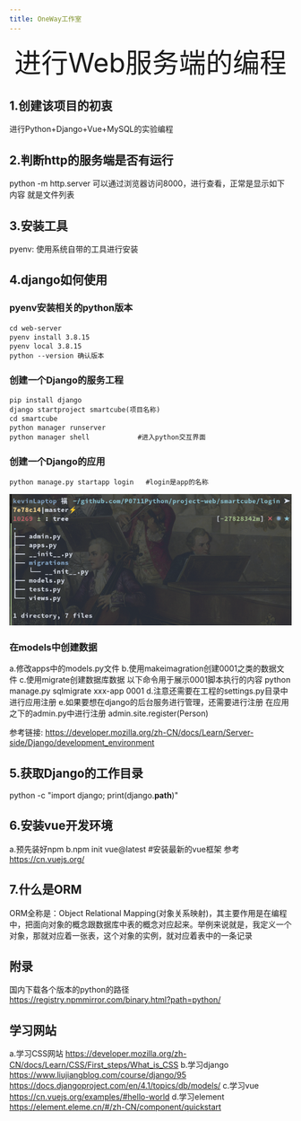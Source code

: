 ```yaml
---
title: OneWay工作室
---
```


<div align='center' ><font size='60'>进行Web服务端的编程</font></div>

## 1.创建该项目的初衷
进行Python+Django+Vue+MySQL的实验编程

## 2.判断http的服务端是否有运行
python -m http.server
可以通过浏览器访问8000，进行查看，正常是显示如下内容
就是文件列表

## 3.安装工具
pyenv:  使用系统自带的工具进行安装

## 4.django如何使用
### pyenv安装相关的python版本

``` shell
cd web-server
pyenv install 3.8.15
pyenv local 3.8.15
python --version 确认版本
```

### 创建一个Django的服务工程
``` shell
pip install django
django startproject smartcube(项目名称)
cd smartcube
python manager runserver
python manager shell            #进入python交互界面
```

### 创建一个Django的应用
``` shell
python manage.py startapp login   #login是app的名称
```
![目录结构](assets/appstruct.png "目录结构")

### 在models中创建数据
a.修改apps中的models.py文件
b.使用makeimagration创建0001之类的数据文件
c.使用migrate创建数据库数据
以下命令用于展示0001脚本执行的内容
    python manage.py sqlmigrate xxx-app 0001
d.注意还需要在工程的settings.py目录中进行应用注册
e.如果要想在django的后台服务进行管理，还需要进行注册
在应用之下的admin.py中进行注册
admin.site.register(Person)

参考链接:
https://developer.mozilla.org/zh-CN/docs/Learn/Server-side/Django/development_environment

## 5.获取Django的工作目录
python -c "import django; print(django.__path__)"

## 6.安装vue开发环境
a.预先装好npm
b.npm init vue@latest   #安装最新的vue框架
参考
https://cn.vuejs.org/

## 7.什么是ORM
ORM全称是：Object Relational Mapping(对象关系映射)，其主要作用是在编程中，把面向对象的概念跟数据库中表的概念对应起来。举例来说就是，我定义一个对象，那就对应着一张表，这个对象的实例，就对应着表中的一条记录

## 附录
国内下载各个版本的python的路径
https://registry.npmmirror.com/binary.html?path=python/

## 学习网站

a.学习CSS网站
https://developer.mozilla.org/zh-CN/docs/Learn/CSS/First_steps/What_is_CSS
b.学习django
https://www.liujiangblog.com/course/django/95
https://docs.djangoproject.com/en/4.1/topics/db/models/
c.学习vue
https://cn.vuejs.org/examples/#hello-world
d.学习element
https://element.eleme.cn/#/zh-CN/component/quickstart
